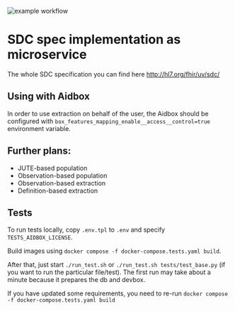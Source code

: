 ![example workflow](https://github.com/beda-software/fhir-sdc/actions/workflows/github-actions.yml/badge.svg)
# SDC spec implementation as microservice

The whole SDC specification you can find here http://hl7.org/fhir/uv/sdc/

## Using with Aidbox

In order to use extraction on behalf of the user, the Aidbox should be configured with `box_features_mapping_enable__access__control=true` environment variable.

## Further plans:
- JUTE-based population
- Observation-based population
- Observation-based extraction
- Definition-based extraction


## Tests
To run tests locally, copy `.env.tpl` to `.env` and specify `TESTS_AIDBOX_LICENSE`.  


Build images using `docker compose -f docker-compose.tests.yaml build`.


After that, just start `./run_test.sh` or `./run_test.sh tests/test_base.py` (if you want to run the particular file/test).
The first run may take about a minute because it prepares the db and devbox.


If you have updated some requirements, you need to re-run `docker compose -f docker-compose.tests.yaml build`

